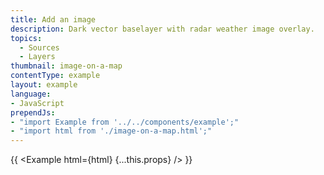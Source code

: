 ```yaml
---
title: Add an image
description: Dark vector baselayer with radar weather image overlay.
topics:
  - Sources
  - Layers
thumbnail: image-on-a-map
contentType: example
layout: example
language:
- JavaScript
prependJs:
- "import Example from '../../components/example';"
- "import html from './image-on-a-map.html';"
---
```


{{ <Example html={html} {...this.props} /> }}
